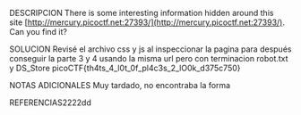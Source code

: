 DESCRIPCION 
There is some interesting information hidden around this site [http://mercury.picoctf.net:27393/](http://mercury.picoctf.net:27393/). Can you find it?

SOLUCION
Revisé el archivo css y js al inspeccionar la pagina para después conseguir la parte 3 y 4 usando la misma url pero con terminacion robot.txt y DS_Store
picoCTF{th4ts_4_l0t_0f_pl4c3s_2_lO0k_d375c750}

NOTAS ADICIONALES
Muy tardado, no encontraba la forma

REFERENCIAS2222dd